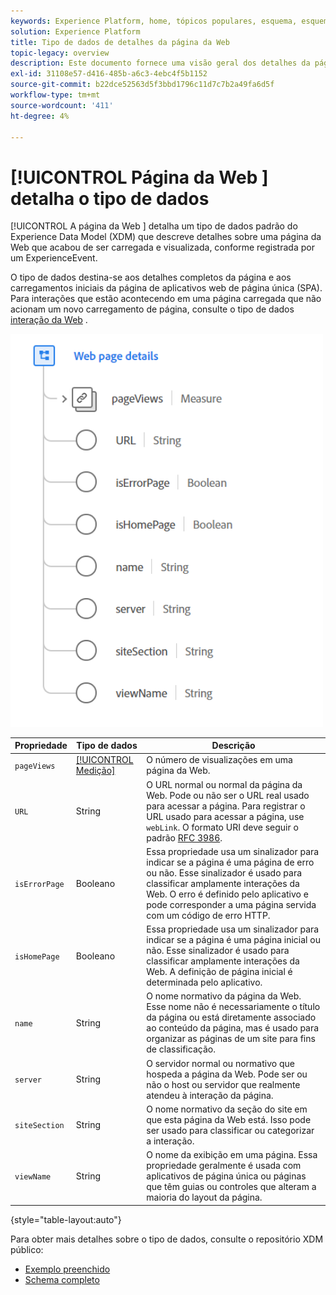 ```yaml
---
keywords: Experience Platform, home, tópicos populares, esquema, esquema, XDM, campos, esquemas, esquemas, esquemas, detalhes da página da Web, tipo de dados, tipo de dados, tipo de dados, página da Web
solution: Experience Platform
title: Tipo de dados de detalhes da página da Web
topic-legacy: overview
description: Este documento fornece uma visão geral dos detalhes da página da Web Tipo de dados do Experience Data Model (XDM).
exl-id: 31108e57-d416-485b-a6c3-4ebc4f5b1152
source-git-commit: b22dce52563d5f3bbd1796c11d7c7b2a49fa6d5f
workflow-type: tm+mt
source-wordcount: '411'
ht-degree: 4%

---
```


# [!UICONTROL Página da Web ] detalha o tipo de dados

[!UICONTROL A página da Web ] detalha um tipo de dados padrão do Experience Data Model (XDM) que descreve detalhes sobre uma página da Web que acabou de ser carregada e visualizada, conforme registrada por um ExperienceEvent.

O tipo de dados destina-se aos detalhes completos da página e aos carregamentos iniciais da página de aplicativos web de página única (SPA). Para interações que estão acontecendo em uma página carregada que não acionam um novo carregamento de página, consulte o tipo de dados [interação da Web](./web-interaction.md) .

<img src="../images/data-types/web-page-details.PNG" width="500" /><br />

| Propriedade | Tipo de dados | Descrição |
| --- | --- | --- |
| `pageViews` | [[!UICONTROL Medição]](./measure.md) | O número de visualizações em uma página da Web. |
| `URL` | String | O URL normal ou normal da página da Web. Pode ou não ser o URL real usado para acessar a página. Para registrar o URL usado para acessar a página, use `webLink`. O formato URI deve seguir o padrão [RFC 3986](https://tools.ietf.org/html/rfc3986). |
| `isErrorPage` | Booleano | Essa propriedade usa um sinalizador para indicar se a página é uma página de erro ou não. Esse sinalizador é usado para classificar amplamente interações da Web. O erro é definido pelo aplicativo e pode corresponder a uma página servida com um código de erro HTTP. |
| `isHomePage` | Booleano | Essa propriedade usa um sinalizador para indicar se a página é uma página inicial ou não. Esse sinalizador é usado para classificar amplamente interações da Web. A definição de página inicial é determinada pelo aplicativo. |
| `name` | String | O nome normativo da página da Web. Esse nome não é necessariamente o título da página ou está diretamente associado ao conteúdo da página, mas é usado para organizar as páginas de um site para fins de classificação. |
| `server` | String | O servidor normal ou normativo que hospeda a página da Web. Pode ser ou não o host ou servidor que realmente atendeu à interação da página. |
| `siteSection` | String | O nome normativo da seção do site em que esta página da Web está. Isso pode ser usado para classificar ou categorizar a interação. |
| `viewName` | String | O nome da exibição em uma página. Essa propriedade geralmente é usada com aplicativos de página única ou páginas que têm guias ou controles que alteram a maioria do layout da página. |

{style=&quot;table-layout:auto&quot;}

Para obter mais detalhes sobre o tipo de dados, consulte o repositório XDM público:

* [Exemplo preenchido](https://github.com/adobe/xdm/blob/master/components/datatypes/web/webpagedetails.example.2.json)
* [Schema completo](https://github.com/adobe/xdm/blob/master/components/datatypes/web/webpagedetails.schema.json)
